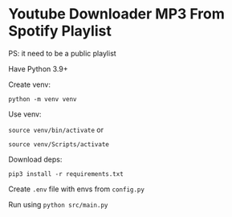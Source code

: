 # Youtube Downloader MP3 From Spotify Playlist

PS: it need to be a public playlist

Have Python 3.9+

Create venv:

`python -m venv venv`

Use venv:

`source venv/bin/activate` or

`source venv/Scripts/activate`

Download deps:

`pip3 install -r requirements.txt`

Create `.env` file with envs from `config.py`

Run using `python src/main.py`
